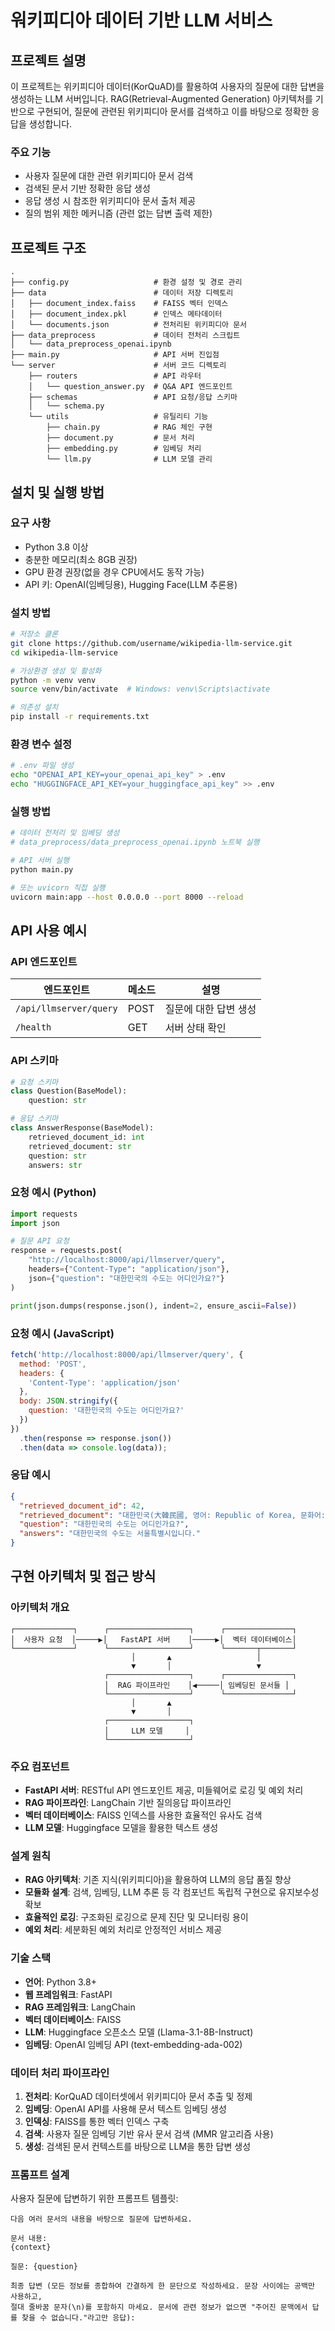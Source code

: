 # 워키피디아 데이터 기반 LLM 서비스

## 프로젝트 설명
이 프로젝트는 위키피디아 데이터(KorQuAD)를 활용하여 사용자의 질문에 대한 답변을 생성하는 LLM 서버입니다. RAG(Retrieval-Augmented Generation) 아키텍처를 기반으로 구현되어, 질문에 관련된 위키피디아 문서를 검색하고 이를 바탕으로 정확한 응답을 생성합니다.

### 주요 기능
- 사용자 질문에 대한 관련 위키피디아 문서 검색
- 검색된 문서 기반 정확한 응답 생성
- 응답 생성 시 참조한 위키피디아 문서 출처 제공
- 질의 범위 제한 메커니즘 (관련 없는 답변 출력 제한)

## 프로젝트 구조
```
.
├── config.py                   # 환경 설정 및 경로 관리
├── data                        # 데이터 저장 디렉토리
│   ├── document_index.faiss    # FAISS 벡터 인덱스
│   ├── document_index.pkl      # 인덱스 메타데이터
│   └── documents.json          # 전처리된 위키피디아 문서
├── data_preprocess             # 데이터 전처리 스크립트
│   └── data_preprocess_openai.ipynb
├── main.py                     # API 서버 진입점
└── server                      # 서버 코드 디렉토리
    ├── routers                 # API 라우터
    │   └── question_answer.py  # Q&A API 엔드포인트
    ├── schemas                 # API 요청/응답 스키마
    │   └── schema.py
    └── utils                   # 유틸리티 기능
        ├── chain.py            # RAG 체인 구현
        ├── document.py         # 문서 처리
        ├── embedding.py        # 임베딩 처리
        └── llm.py              # LLM 모델 관리
```

## 설치 및 실행 방법

### 요구 사항
- Python 3.8 이상
- 충분한 메모리(최소 8GB 권장)
- GPU 환경 권장(없을 경우 CPU에서도 동작 가능)
- API 키: OpenAI(임베딩용), Hugging Face(LLM 추론용)

### 설치 방법
```bash
# 저장소 클론
git clone https://github.com/username/wikipedia-llm-service.git
cd wikipedia-llm-service

# 가상환경 생성 및 활성화
python -m venv venv
source venv/bin/activate  # Windows: venv\Scripts\activate

# 의존성 설치
pip install -r requirements.txt
```

### 환경 변수 설정
```bash
# .env 파일 생성
echo "OPENAI_API_KEY=your_openai_api_key" > .env
echo "HUGGINGFACE_API_KEY=your_huggingface_api_key" >> .env
```

### 실행 방법
```bash
# 데이터 전처리 및 임베딩 생성
# data_preprocess/data_preprocess_openai.ipynb 노트북 실행

# API 서버 실행
python main.py

# 또는 uvicorn 직접 실행
uvicorn main:app --host 0.0.0.0 --port 8000 --reload
```

## API 사용 예시

### API 엔드포인트
| 엔드포인트 | 메소드 | 설명 |
|------------|--------|------|
| `/api/llmserver/query` | POST | 질문에 대한 답변 생성 |
| `/health` | GET | 서버 상태 확인 |

### API 스키마
```python
# 요청 스키마
class Question(BaseModel):
    question: str

# 응답 스키마
class AnswerResponse(BaseModel):
    retrieved_document_id: int
    retrieved_document: str
    question: str
    answers: str
```

### 요청 예시 (Python)
```python
import requests
import json

# 질문 API 요청
response = requests.post(
    "http://localhost:8000/api/llmserver/query",
    headers={"Content-Type": "application/json"},
    json={"question": "대한민국의 수도는 어디인가요?"}
)

print(json.dumps(response.json(), indent=2, ensure_ascii=False))
```

### 요청 예시 (JavaScript)
```javascript
fetch('http://localhost:8000/api/llmserver/query', {
  method: 'POST',
  headers: {
    'Content-Type': 'application/json'
  },
  body: JSON.stringify({
    question: '대한민국의 수도는 어디인가요?'
  })
})
  .then(response => response.json())
  .then(data => console.log(data));
```

### 응답 예시
```json
{
  "retrieved_document_id": 42,
  "retrieved_document": "대한민국(大韓民國, 영어: Republic of Korea, 문화어: 조선민주주의인민공화국)은 동아시아의 한반도 남부에 위치한 국가이다. 서쪽으로는 서해(황해)를 사이에 두고 중화인민공화국과 마주하고 있으며, 동쪽으로는 동해(일본해)를 사이에 두고 일본과 마주하고 있다. 북쪽으로는 조선민주주의인민공화국(북한)과 국경을 접하고 있다. 대한민국의 수도는 서울특별시이다. 면적은 100,210 km²이다.",
  "question": "대한민국의 수도는 어디인가요?",
  "answers": "대한민국의 수도는 서울특별시입니다."
}
```

## 구현 아키텍처 및 접근 방식

### 아키텍처 개요
```
┌─────────────┐      ┌──────────────────┐      ┌───────────────┐
│  사용자 요청  │─────▶│   FastAPI 서버    │─────▶│  벡터 데이터베이스│
└─────────────┘      └──────────────────┘      └───────┬───────┘
                           │       ▲                   │
                           ▼       │                   ▼
                     ┌──────────────────┐      ┌───────────────┐
                     │  RAG 파이프라인    │◀─────│ 임베딩된 문서들 │
                     └──────────────────┘      └───────────────┘
                           │       ▲
                           ▼       │
                     ┌──────────────────┐
                     │     LLM 모델     │
                     └──────────────────┘
```

### 주요 컴포넌트
- **FastAPI 서버**: RESTful API 엔드포인트 제공, 미들웨어로 로깅 및 예외 처리
- **RAG 파이프라인**: LangChain 기반 질의응답 파이프라인
- **벡터 데이터베이스**: FAISS 인덱스를 사용한 효율적인 유사도 검색
- **LLM 모델**: Huggingface 모델을 활용한 텍스트 생성

### 설계 원칙
- **RAG 아키텍처**: 기존 지식(위키피디아)을 활용하여 LLM의 응답 품질 향상
- **모듈화 설계**: 검색, 임베딩, LLM 추론 등 각 컴포넌트 독립적 구현으로 유지보수성 확보
- **효율적인 로깅**: 구조화된 로깅으로 문제 진단 및 모니터링 용이
- **예외 처리**: 세분화된 예외 처리로 안정적인 서비스 제공

### 기술 스택
- **언어**: Python 3.8+
- **웹 프레임워크**: FastAPI
- **RAG 프레임워크**: LangChain
- **벡터 데이터베이스**: FAISS
- **LLM**: Huggingface 오픈소스 모델 (Llama-3.1-8B-Instruct)
- **임베딩**: OpenAI 임베딩 API (text-embedding-ada-002)

### 데이터 처리 파이프라인
1. **전처리**: KorQuAD 데이터셋에서 위키피디아 문서 추출 및 정제
2. **임베딩**: OpenAI API를 사용해 문서 텍스트 임베딩 생성
3. **인덱싱**: FAISS를 통한 벡터 인덱스 구축
4. **검색**: 사용자 질문 임베딩 기반 유사 문서 검색 (MMR 알고리즘 사용)
5. **생성**: 검색된 문서 컨텍스트를 바탕으로 LLM을 통한 답변 생성

### 프롬프트 설계
사용자 질문에 답변하기 위한 프롬프트 템플릿:
```
다음 여러 문서의 내용을 바탕으로 질문에 답변하세요.
        
문서 내용:
{context}

질문: {question}

최종 답변 (모든 정보를 종합하여 간결하게 한 문단으로 작성하세요. 문장 사이에는 공백만 사용하고, 
절대 줄바꿈 문자(\n)를 포함하지 마세요. 문서에 관련 정보가 없으면 "주어진 문맥에서 답를 찾을 수 없습니다."라고만 응답):
```
